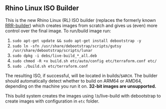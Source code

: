 ## Rhino Linux ISO Builder

This is the new Rhino Linux (RL) ISO builder (replaces the formerly known [RRR-builder](https://github.com/rollingrhinoremix/RRR-builder)) which creates images from scratch and gives us (even) more control over the final image. To run/build image run:

1. `sudo apt-get update && sudo apt-get install debootstrap -y`
2. `sudo ln -sfn /usr/share/debootstrap/scripts/gutsy /usr/share/debootstrap/scripts/lunar`
3. `sudo dpkg -i debs/live-build_*_all.deb`
4. `sudo chmod -R +x build.sh etc/auto/config etc/terraform.conf etc/`
5. `sudo ./build.sh etc/terraform.conf`

The resulting ISO, if successful, will be located in builds/`$ARCH`. The builder should automatically detect whether to build on ARM64 or AMD64, depending on the machine you run it on. **32-bit images are unsupported.**

This build system creates the images using `lb`/live-build with debootstrap to create images with configuration in `etc` folder.
